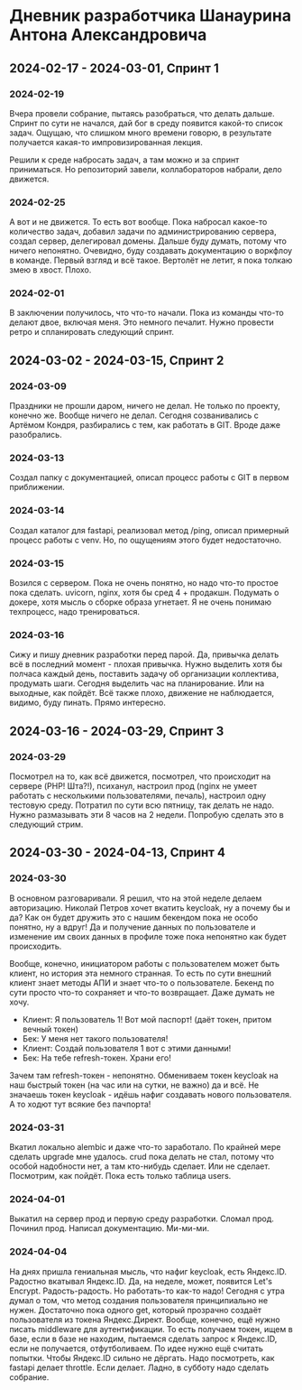 # Дневник разработчика Шанаурина Антона Александровича

## 2024-02-17 - 2024-03-01, Спринт 1

### 2024-02-19

Вчера провели собрание, пытаясь разобраться, что делать дальше. Спринт по сути не начался, дай бог в среду появится какой-то список задач. Ощущаю, что слишком много времени говорю, в результате получается какая-то импровизированная лекция.

Решили к среде набросать задач, а там можно и за спринт приниматься. Но репозиторий завели, коллабораторов набрали, дело движется.

### 2024-02-25

А вот и не движется. То есть вот вообще. Пока набросал какое-то количество задач, добавил задачи по администрированию сервера, создал сервер, делегировал домены. Дальше буду думать, потому что ничего непонятно. Очевидно, буду создавать документацию о воркфлоу в команде. Первый взгляд и всё такое. Вертолёт не летит, я пока толкаю змею в хвост. Плохо.

### 2024-02-01

В заключении получилось, что что-то начали. Пока из команды что-то делают двое, включая меня. Это немного печалит. Нужно провести ретро и спланировать следующий спринт.

## 2024-03-02 - 2024-03-15, Спринт 2

### 2024-03-09

Праздники не прошли даром, ничего не делал. Не только по проекту, конечно же. Вообще ничего не делал. Сегодня созванивались с Артёмом Кондря, разбирались с тем, как работать в GIT. Вроде даже разобрались.

### 2024-03-13

Создал папку с документацией, описал процесс работы с GIT в первом приближении.

### 2024-03-14

Создал каталог для fastapi, реализовал метод /ping, описал примерный процесс работы с venv. Но, по ощущениям этого будет недостаточно.

### 2024-03-15

Возился с сервером. Пока не очень понятно, но надо что-то простое пока сделать. uvicorn, nginx, хотя бы сред 4 + продакшн. Подумать о докере, хотя мысль о сборке образа угнетает. Я не очень понимаю техпроцесс, надо тренироваться.

### 2024-03-16

Сижу и пишу дневник разработки перед парой. Да, привычка делать всё в последний момент - плохая привычка. Нужно выделить хотя бы полчаса каждый день, поставить задачу об организации коллектива, продумать шаги. Сегодня выделить час на планирование. Или на выходные, как пойдёт. Всё также плохо, движение не наблюдается, видимо, буду пинать. Прямо интересно.

## 2024-03-16 - 2024-03-29, Спринт 3

### 2024-03-29

Посмотрел на то, как всё движется, посмотрел, что происходит на сервере (PHP! Шта?!), психанул, настроил прод (nginx не умеет работать с несколькими пользователями, печаль), настроил одну тестовую среду. Потратил по сути всю пятницу, так делать не надо. Нужно размазывать эти 8 часов на 2 недели. Попробую сделать это в следующий стрим.

## 2024-03-30 - 2024-04-13, Спринт 4

### 2024-03-30

В основном разговаривали. Я решил, что на этой неделе делаем авторизацию. Николай Петров хочет вкатить keycloak, ну а почему бы и да? Как он будет дружить это с нашим бекендом пока не особо понятно, ну а вдруг! Да и получение данных по пользователе и изменение им своих данных в профиле тоже пока непонятно как будет происходить.

Вообще, конечно, инициатором работы с пользователем может быть клиент, но история эта немного странная. То есть по сути внешний клиент знает методы АПИ и знает что-то о пользователе. Бекенд по сути просто что-то сохраняет и что-то возвращает. Даже думать не хочу. 

- Клиент: Я пользователь 1! Вот мой паспорт! (даёт токен, притом вечный токен)
- Бек: У меня нет такого пользователя!
- Клиент: Создай пользователя 1 вот с этими данными!
- Бек: На тебе refresh-токен. Храни его!

Зачем там refresh-токен - непонятно. Обмениваем токен  keycloak на наш быстрый токен (на час или на сутки, не важно) да и всё. Не значаешь токен keycloak - идёшь нафиг создавать нового пользователя. А то ходют тут всякие без пачпорта!

### 2024-03-31

Вкатил локально alembic и даже что-то заработало. По крайней мере сделать upgrade мне удалось. crud пока делать не стал, потому что особой надобности нет, а там кто-нибудь сделает. Или не сделает. Посмотрим, как пойдёт. Пока есть только таблица users.

### 2024-04-01

Выкатил на сервер прод и первую среду разработки. Сломал прод. Починил прод. Написал документацию. Ми-ми-ми.

### 2024-04-04

На днях пришла гениальная мысль, что нафиг keycloak, есть Яндекс.ID. Радостно вкатывал Яндекс.ID. Да, на неделе, может, появится Let's Encrypt. Радость-радость. Но работать-то как-то надо! Сегодня с утра думал о том, что метод создания пользователя принципиально не нужен. Достаточно пока одного get, который прозрачно создаёт пользователя из токена Яндекс.Директ. Вообще, конечно, ещё нужно писать middleware для аутентификации. То есть получаем токен, ищем в базе, если в базе не находим, пытаемся сделать запрос к Яндекс.ID, если не получается, отфутболиваем. По идее нужно ещё считать попытки. Чтобы Яндекс.ID сильно не дёргать. Надо посмотреть, как fastapi делает throttle. Если делает. Ладно, в субботу надо сделать собрание.
